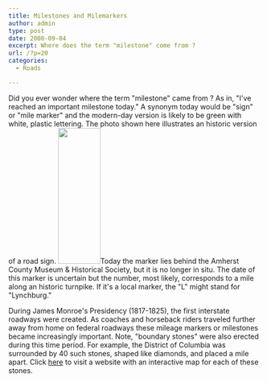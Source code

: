 ```yaml
---
title: Milestones and Milemarkers
author: admin
type: post
date: 2008-09-04
excerpt: Where does the term "milestone" come from ?
url: /?p=20
categories:
  - Roads

---
```

Did you ever wonder where the term "milestone" came from ? As in, "I've reached an important milestone today." A synonym today would be "sign" or "mile marker" and the modern-day version is likely to be green with white, plastic lettering. The photo shown here illustrates an historic version of a road sign. [<img   src="/media/2008/09/milemarker_l52.jpg" alt="" width="84" height="270" />][1]Today the marker lies behind the Amherst County Museum & Historical Society, but it is no longer in situ. The date of this marker is uncertain but the number, most likely, corresponds to a mile along an historic turnpike. If it's a local marker, the "L" might stand for "Lynchburg."

During James Monroe's Presidency (1817-1825), the first interstate roadways were created. As coaches and horseback riders traveled further away from home on federal roadways these mileage markers or milestones became increasingly important. Note, "boundary stones" were also erected during this time period. For example, the District of Columbia was surrounded by 40 such stones, shaped like diamonds, and placed a mile apart. Click [here](http://www.boundarystones.org/) to visit a website with an interactive map for each of these stones.

 [1]: /media/2008/09/milemarker_l52.jpg
